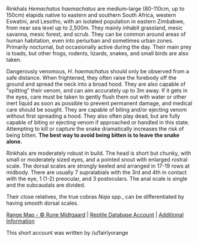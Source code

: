 Rinkhals *Hemachatus haemachatus* are medium-large (80-110cm, up to 150cm) elapids native to eastern and southern South Africa, western Eswatini, and Lesotho, with an isolated population in eastern Zimbabwe, from near sea level up to 2,500m.  They mainly inhabit grassland, mesic savanna, mesic forest, and scrub.  They can be common around areas of human habitation, even into periurban and sometimes urban zones.  Primarily nocturnal, but occasionally active during the day.  Their main prey is toads, but other frogs, rodents, lizards, snakes, and small birds are also taken.

Dangerously venomous, *H. haemachatus* should only be observed from a safe distance.  When frightened, they often raise the forebody off the ground and spread the neck into a broad hood.  They are also capable of "spitting" their venom, and can aim accurately up to 3m away.  If it gets in the eyes, care must be taken to gently flush them out with water or other inert liquid as soon as possible to prevent permanent damage, and medical care should be sought.  They are capable of biting and/or ejecting venom without first spreading a hood.  They also often play dead, but are fully capable of biting or ejecting venom if approached or handled in this state.  Attempting to kill or capture the snake dramatically increases the risk of being bitten.  **The best way to avoid being bitten is to leave the snake alone.**

Rinkhals are moderately robust in build.  The head is short but chunky, with small or moderately sized eyes, and a pointed snout with enlarged rostral scale.  The dorsal scales are strongly keeled and arranged in 17-19 rows at midbody.  There are usually 7 supralabials with the 3rd and 4th in contact with the eye, 1 (1-2) preocular, and 3 postoculars.  The anal scale is single and the subcaudals are divided.

Their close relatives, the true cobras *Naja* spp., can be differentiated by having smooth dorsal scales.

[Range Map - © Rune Midtgaard](https://repfocus.dk/maps1/TAX/Serpentes/Elapidae_1/Hemachatus_haemachates_map.html)  |  [Reptile Database Account](https://reptile-database.reptarium.cz/species?genus=Hemachatus&species=haemachatus)  |  [Additional Information](https://www.africansnakebiteinstitute.com/snake/rinkhals/)

This short account was written by /u/fairlyorange